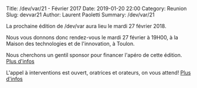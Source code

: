 Title: /dev/var/21 - Février 2017
Date: 2019-01-20 22:00
Category: Reunion
Slug: devvar21
Author: Laurent Paoletti
Summary: /dev/var/21

La prochaine édition de /dev/var aura lieu le mardi 27 février 2018.

Nous vous donnons donc rendez-vous le mardi 27 février à 19H00, à la Maison des technologies et de l'innovation, à Toulon.

Nous cherchons un gentil sponsor pour financer l'apéro de cette édition. [Plus d'infos](/pages/sponsoriser.html)

L'appel à interventions est ouvert, oratrices et orateurs, on vous attend! [Plus d'infos](/pages/participer.html)

